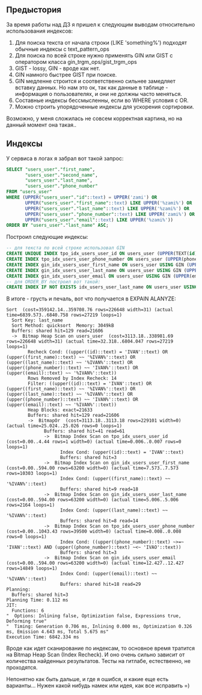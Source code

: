 ## Предыстория

За время работы над ДЗ я пришел к следующим выводам относительно использования индексов:

1. Для поиска текста от начала строки (LIKE 'something%') подходят обычные индексы с text_pattern_ops
2. Для поиска по всей строке нужно применять GIN или GIST с оператором класса gin_trgm_ops/gist_trgm_ops
3. GIST - lossy, GIN - вроде как нет.
4. GIN намного быстрее GIST при поиске.
5. GIN медленне строится и соответственно сильнее замедляет вставку данных. Но нам это ок, так как данные в таблице - информация о пользователях, и они не должны часто меняться.
6. Составные индексы бессмысленны, если во WHERE условия с OR.
7. Можно строить упорядоченные индексы для ускорения сортировки.

Возможно, у меня сложилась не совсем корректная картина, но на данный момент она такая..

## Индексы

У сервиса в логах я забрал вот такой запрос:

```sql
SELECT "users_user"."first_name",
       "users_user"."second_name",
       "users_user"."last_name",
       "users_user"."phone_number"
FROM "users_user"
WHERE (UPPER("users_user"."id"::text) = UPPER('zami') OR
       UPPER("users_user"."first_name"::text) LIKE UPPER('%zami%') OR
       UPPER("users_user"."last_name"::text) LIKE UPPER('%zami%') OR
       UPPER("users_user"."phone_number"::text) LIKE UPPER('zami%') OR
       UPPER("users_user"."email"::text) LIKE UPPER('%zami%'))
ORDER BY "users_user"."last_name" ASC;
```

Построил следующие индексы:

```sql
-- для текста по всей строке использовал GIN
CREATE UNIQUE INDEX tpo_idx_users_user_id ON users_user (UPPER(TEXT(id)) text_pattern_ops);
CREATE INDEX tpo_idx_users_user_phone_number ON users_user (UPPER(phone_number) text_pattern_ops);
CREATE INDEX gin_idx_users_user_first_name ON users_user USING GIN (UPPER(first_name) gin_trgm_ops);
CREATE INDEX gin_idx_users_user_last_name ON users_user USING GIN (UPPER(last_name) gin_trgm_ops);
CREATE INDEX gin_idx_users_user_email ON users_user USING GIN (UPPER(email) gin_trgm_ops);
-- для ORDER_BY построил вот такой:
CREATE INDEX IF NOT EXISTS idx_users_user_last_name ON users_user USING btree (last_name ASC);
```

В итоге - грусть и печаль, вот что получается в EXPAIN ALANYZE:
```
Sort  (cost=359142.14..359708.76 rows=226648 width=31) (actual time=6839.573..6840.758 rows=27219 loops=1)
  Sort Key: last_name
  Sort Method: quicksort  Memory: 3049kB
  Buffers: shared hit=129 read=21606
  ->  Bitmap Heap Scan on users_user  (cost=3113.18..338981.69 rows=226648 width=31) (actual time=32.318..6804.047 rows=27219 loops=1)
        Recheck Cond: ((upper((id)::text) = 'IVAN'::text) OR (upper((first_name)::text) ~~ '%IVAN%'::text) OR (upper((last_name)::text) ~~ '%IVAN%'::text) OR (upper((phone_number)::text) ~~ 'IVAN%'::text) OR (upper((email)::text) ~~ '%IVAN%'::text))
        Rows Removed by Index Recheck: 14
        Filter: ((upper((id)::text) = 'IVAN'::text) OR (upper((first_name)::text) ~~ '%IVAN%'::text) OR (upper((last_name)::text) ~~ '%IVAN%'::text) OR (upper((phone_number)::text) ~~ 'IVAN%'::text) OR (upper((email)::text) ~~ '%IVAN%'::text))
        Heap Blocks: exact=21633
        Buffers: shared hit=129 read=21606
        ->  BitmapOr  (cost=3113.18..3113.18 rows=229101 width=0) (actual time=25.024..25.026 rows=0 loops=1)
              Buffers: shared hit=41 read=61
              ->  Bitmap Index Scan on tpo_idx_users_user_id  (cost=0.00..4.44 rows=1 width=0) (actual time=0.006..0.007 rows=0 loops=1)
                    Index Cond: (upper((id)::text) = 'IVAN'::text)
                    Buffers: shared hit=3
              ->  Bitmap Index Scan on gin_idx_users_user_first_name  (cost=0.00..594.00 rows=63200 width=0) (actual time=7.573..7.573 rows=10303 loops=1)
                    Index Cond: (upper((first_name)::text) ~~ '%IVAN%'::text)
                    Buffers: shared hit=9 read=18
              ->  Bitmap Index Scan on gin_idx_users_user_last_name  (cost=0.00..594.00 rows=63200 width=0) (actual time=5.006..5.006 rows=2164 loops=1)
                    Index Cond: (upper((last_name)::text) ~~ '%IVAN%'::text)
                    Buffers: shared hit=8 read=14
              ->  Bitmap Index Scan on tpo_idx_users_user_phone_number  (cost=0.00..1043.43 rows=39500 width=0) (actual time=0.008..0.008 rows=0 loops=1)
                    Index Cond: ((upper((phone_number)::text) ~>=~ 'IVAN'::text) AND (upper((phone_number)::text) ~<~ 'IVAO'::text))
                    Buffers: shared hit=3
              ->  Bitmap Index Scan on gin_idx_users_user_email  (cost=0.00..594.00 rows=63200 width=0) (actual time=12.427..12.427 rows=14849 loops=1)
                    Index Cond: (upper((email)::text) ~~ '%IVAN%'::text)
                    Buffers: shared hit=18 read=29
Planning:
  Buffers: shared hit=3
Planning Time: 0.112 ms
JIT:
  Functions: 6
"  Options: Inlining false, Optimization false, Expressions true, Deforming true"
"  Timing: Generation 0.706 ms, Inlining 0.000 ms, Optimization 0.326 ms, Emission 4.643 ms, Total 5.675 ms"
Execution Time: 6842.334 ms
```

Вроде как идет сканирование по индексам, то основное время тратится на Bitmap Heap Scan (Index Recheck). И оно очень сильно зависит от количества найденных результатов. Тесты на гитлабе, естественно, не проходятся.

Непонятно как быть дальше, и где я ошибся, и какие еще есть варианты...
Нужен какой нибудь намек или идея, как все исправить =)

